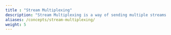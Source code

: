```yaml
---
title : "Stream Multiplexing"
description: "Stream Multiplexing is a way of sending multiple streams of data over one communication link. It combines multiple signals into one unified signal so it can be transported 'over the wires', then it is demulitiplexed so it can be output and used by separate applications."
aliases: /concepts/stream-multiplexing/
weight: 5
---
```

